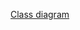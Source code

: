 [Class diagram](https://drive.google.com/file/d/1iO6xr460GK_GifU29p5Afu_Fm-gvDBOv/view?usp=sharing)
